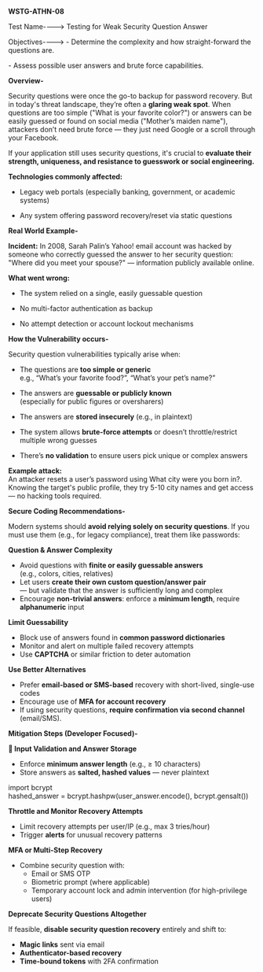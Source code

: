 **WSTG-ATHN-08**

Test Name----\> Testing for Weak Security Question Answer

Objectives----\> \- Determine the complexity and how straight-forward the questions are.

\- Assess possible user answers and brute force capabilities.

**Overview-**

Security questions were once the go-to backup for password recovery. But in today's threat landscape, they’re often a **glaring weak spot**. When questions are too simple ("What is your favorite color?") or answers can be easily guessed or found on social media ("Mother’s maiden name"), attackers don’t need brute force — they just need Google or a scroll through your Facebook.

If your application still uses security questions, it's crucial to **evaluate their strength, uniqueness, and resistance to guesswork or social engineering.**

**Technologies commonly affected:**

* Legacy web portals (especially banking, government, or academic systems)

* Any system offering password recovery/reset via static questions

**Real World Example-**

**Incident:** In 2008, Sarah Palin’s Yahoo\! email account was hacked by someone who correctly guessed the answer to her security question: "Where did you meet your spouse?" — information publicly available online.

**What went wrong:**

* The system relied on a single, easily guessable question

* No multi-factor authentication as backup

* No attempt detection or account lockout mechanisms

**How the Vulnerability occurs-**

Security question vulnerabilities typically arise when:

* The questions are **too simple or generic**  
  e.g., “What’s your favorite food?”, “What’s your pet’s name?”

* The answers are **guessable or publicly known**  
  (especially for public figures or oversharers)

* The answers are **stored insecurely** (e.g., in plaintext)

* The system allows **brute-force attempts** or doesn’t throttle/restrict multiple wrong guesses

* There’s **no validation** to ensure users pick unique or complex answers

**Example attack:**  
An attacker resets a user’s password using What city were you born in?. Knowing the target's public profile, they try 5-10 city names and get access — no hacking tools required.

**Secure Coding Recommendations-**

Modern systems should **avoid relying solely on security questions**. If you must use them (e.g., for legacy compliance), treat them like passwords:

**Question & Answer Complexity**

* Avoid questions with **finite or easily guessable answers**  
  (e.g., colors, cities, relatives)  
* Let users **create their own custom question/answer pair**  
  — but validate that the answer is sufficiently long and complex  
* Encourage **non-trivial answers**: enforce a **minimum length**, require **alphanumeric** input

**Limit Guessability**

* Block use of answers found in **common password dictionaries**  
* Monitor and alert on multiple failed recovery attempts  
* Use **CAPTCHA** or similar friction to deter automation

**Use Better Alternatives**

* Prefer **email-based or SMS-based** recovery with short-lived, single-use codes  
* Encourage use of **MFA for account recovery**  
* If using security questions, **require confirmation via second channel** (email/SMS).

**Mitigation Steps (Developer Focused)-**

**📜 Input Validation and Answer Storage**

* Enforce **minimum answer length** (e.g., ≥ 10 characters)  
* Store answers as **salted, hashed values** — never plaintext

import bcrypt  
hashed\_answer \= bcrypt.hashpw(user\_answer.encode(), bcrypt.gensalt())

**Throttle and Monitor Recovery Attempts**

* Limit recovery attempts per user/IP (e.g., max 3 tries/hour)  
* Trigger **alerts** for unusual recovery patterns

**MFA or Multi-Step Recovery**

* Combine security question with:  
  * Email or SMS OTP  
  * Biometric prompt (where applicable)  
  * Temporary account lock and admin intervention (for high-privilege users)

**Deprecate Security Questions Altogether**

If feasible, **disable security question recovery** entirely and shift to:

* **Magic links** sent via email  
* **Authenticator-based recovery**  
* **Time-bound tokens** with 2FA confirmation


